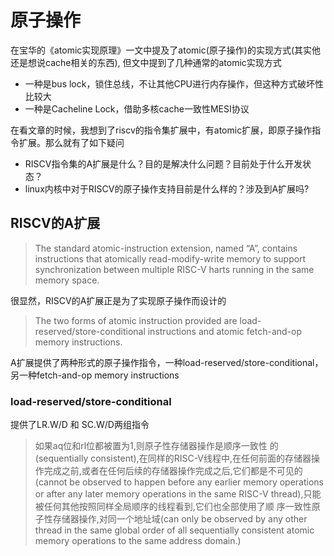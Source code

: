 # 原子操作

在宝华的《atomic实现原理》一文中提及了atomic(原子操作)的实现方式(其实他还是想说cache相关的东西), 但文中提到了几种通常的atomic实现方式

- 一种是bus lock，锁住总线，不让其他CPU进行内存操作，但这种方式破坏性比较大
- 一种是Cacheline Lock，借助多核cache一致性MESI协议

在看文章的时候，我想到了riscv的指令集扩展中，有atomic扩展，即原子操作指令扩展。那么就有了如下疑问

- RISCV指令集的A扩展是什么？目的是解决什么问题？目前处于什么开发状态？
- linux内核中对于RISCV的原子操作支持目前是什么样的？涉及到A扩展吗?

## RISCV的A扩展

> The standard atomic-instruction extension, named “A”, contains instructions that atomically read-modify-write memory to support synchronization between multiple RISC-V harts running in the same memory space.

很显然，RISCV的A扩展正是为了实现原子操作而设计的

> The two forms of atomic instruction provided are load-reserved/store-conditional instructions and atomic fetch-and-op memory instructions.

A扩展提供了两种形式的原子操作指令，一种load-reserved/store-conditional， 另一种fetch-and-op memory instructions

### load-reserved/store-conditional

提供了LR.W/D 和 SC.W/D两组指令

>如果aq位和rl位都被置为1,则原子性存储器操作是顺序一致性 的(sequentially consistent),在同样的RISC-V线程中,在任何前面的存储器操
作完成之前,或者在任何后续的存储器操作完成之后,它们都是不可见的(cannot be observed to happen before any earlier memory operations or after any later memory operations in the same RISC-V thread),只能被任何其他按照同样全局顺序的线程看到,它们也全部使用了顺
序一致性原子性存储器操作,对同一个地址域(can only be observed by any other thread in the same global order of all sequentially consistent atomic memory operations to the same address domain.)

